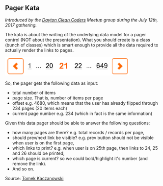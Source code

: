 Pager Kata
-----

*Introduced by the [Dayton Clean Coders](https://www.meetup.com/daytoncleancoders/) Meetup group during the July 12th, 2017 gathering.*

The kata is about the writing of the underlying data model for a pager control (NOT about the presentation). What you should create is a class (bunch of classes) which is smart enough to provide all the data required to actually render the links to pages.

![pager control](pager.png)

So, the pager gets the following data as input:

- total number of items
- page size. That is, number of items per page
- offset e.g. 4680, which means that the user has already flipped through 234 pages (20 items each) 
- current page number e.g. 234 (which in fact is the same information)

Given this data pager should be able to answer the following questions:

- how many pages are there? e.g. total records / records per page,
- should prev/next link be visible? e.g. prev button should not be visible when user is on the first page,
- which links to print? e.g. when user is on 25th page, then links to 24, 25 and 26 should be printed,
- which page is current? so we could bold/highlight it's number (and remove the link).
- And so on.

Source: [Tomek Kaczanowski](http://kaczanowscy.pl/tomek/2013-04/code-kata-pager)
